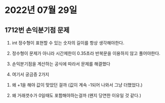 # 2022년 07월 29일 


## 1712번 손익분기점 문제

1. int 정수형이 표현할 수 있는 숫자의 길이를 항상 생각해야한다.

2. 정수형이 문제가 아니라 시간제한이 0.35초라 반복문을 이용하지 않고 풀어야한다. 

3. 손익분기점을 계산하는 공식에 따라서 문제를 해결했다

4. 여기서 궁금증 2가지

1) 왜 +1을 해야 값이 맞았던 걸까 (값이 계속 -1되어 나와서 그냥 더했었다.)

2) 왜 거래갯수가 0일때도 포함해야하는걸까 (왠지 당연한 이유일 것 같다.)